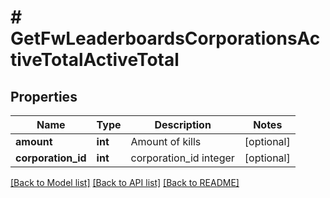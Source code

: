 # # GetFwLeaderboardsCorporationsActiveTotalActiveTotal

## Properties

Name | Type | Description | Notes
------------ | ------------- | ------------- | -------------
**amount** | **int** | Amount of kills | [optional]
**corporation_id** | **int** | corporation_id integer | [optional]

[[Back to Model list]](../../README.md#models) [[Back to API list]](../../README.md#endpoints) [[Back to README]](../../README.md)
